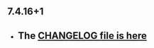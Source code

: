 ## 7.4.16+1

- ## The [CHANGELOG file is here](https://www.canardoux.xyz/tau_sound/doc/pages/flutter-sound/api/topics/changelog.html)

